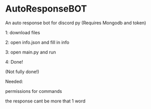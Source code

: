 # AutoResponseBOT
An auto response bot for discord py (Requires Mongodb and token)

1: download files

2: open info.json and fill in info

3: open main.py and run

4: Done!



(Not fully done!)

Needed:

permissions for commands

the response cant be more that 1 word
